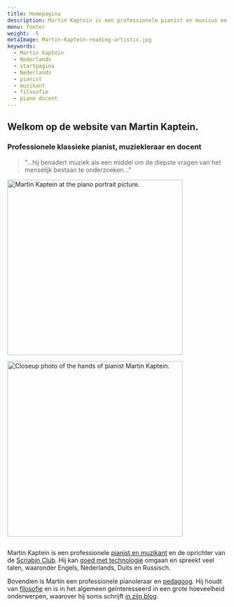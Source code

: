 ```yaml
---
title: Homepagina
description: Martin Kaptein is een professionele pianist en musicus en de oprichter van de Scriabin Club. Martin is een professionele pianoleraar en onderwijzer. Martin spreekt veel talen en heeft veel ervaring op het gebied van informatica.
menu: footer
weight: -5
metaImage: Martin-Kaptein-reading-artistic.jpg
keywords:
  - Martin Kaptein
  - Nederlands
  - startpagina
  - Nederlands
  - pianist
  - muzikant
  - filosofie
  - piano docent
---
```


## Welkom op de website van Martin Kaptein.

### Professionele klassieke pianist, muziekleraar en docent

> "...hij benadert muziek als een middel om de diepste vragen van het menselijk bestaan te onderzoeken..."

<img style="display:inline-block; margin-right: 1em; margin-bottom: 1em;" alt="Martin Kaptein at the piano portrait picture." src="/images/Martin-Kaptein-at-piano-sq.jpg" width="400" height="400"/>
<img style="display:inline-block; margin-bottom: 1em;" alt="Closeup photo of the hands of pianist Martin Kaptein." src="/images/hands-pianist-closeup-sq.jpg" width="400" height="400" />

Martin Kaptein is een professionele [pianist en muzikant](/nl/muziek/) en de oprichter van de [Scriabin Club](https://scriabinclub.com/nl/).
Hij kan [goed met technologie](/nl/technologie/) omgaan en spreekt veel talen, waaronder Engels, Nederlands, Duits en Russisch.

Bovendien is Martin een professionele pianoleraar en [pedagoog](/nl/service/theory/).
Hij houdt van [filosofie](/tao/) en is in het algemeen geïnteresseerd in een grote hoeveelheid onderwerpen, waarover hij soms schrijft [in zijn blog](/blog/).

